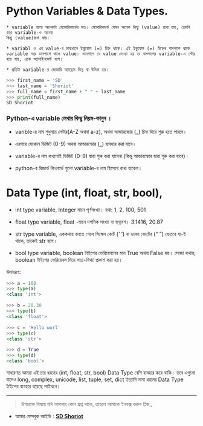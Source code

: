 # Python Variables & Data Types.

	* variable হলো অনেকটা মেমোরিকার্ডের মত। মেমোরিকার্ডে যেমন অনেক কিছু (value) রাখা যায়, তেমনি করে variable-ও অনেক 
	কিছু (value)রাখা যায়। 

	* variabl ও এর value-র মাঝখানে ইক্যুয়াল (=) চিহ্ন থাকে। এই ইক্যুয়াল (=) চিহ্নের বামপাশে থাকে
	variable আর ডানপাশে থাকে value। ডানপাশে যে value দেওয়া হয় তা বামপাশের variable-এ স্টোর হয়ে যায়, একে অ্যাসাইনমেন্ট বলে।
    
    * প্রতিটা variable-র মেমোরি অ্যাড্রেস ভিন্ন বা উনিক হয়।


```python
>>> first_name = 'SD'
>>> last_name = 'Shoriot'
>>> full_name = first_name + " " + last_name
>>> print(full_name)
SD Shoriot
```

### Python-এ variable লেখার কিছু নিয়ম-কানুন ।

* varible-র নাম শুধুমাত্র লেটার(A-Z অথবা a-z), অথবা আন্ডারস্কোর (_) চিহ্ন দিয়ে শুরু হতে পারবে।


* এরপরে যেকোন ডিজিট (0-9) অথবা আন্ডারস্কোর (_) ব্যবহার করা যাবে।

* variable-র নাম কখনোই ডিজিট (0-9) দ্বারা শুরু করা যাবেনা (কিন্তু আন্ডারস্কোর দ্বারা শুরু করা যাবে)।

* python-র রিজার্ভ কিওয়ার্ড গুলো variable-র নাম হিসেবে রাখা যাবেনা।


# Data Type (int, float, str, bool),

* int type variable,  Integer মানে পূর্ণসংখ্যা। যথা: 1, 2, 100, 501

* float type variable,  float -মানে দশমিক সংখ্যা বা ভগ্নাংশ। 3.1416,
20.87

* str type variable,  এককথায় বলতে গেলে সিঙ্গেল কোট (‘ ’) বা ডাবল কোটের
(“ ”) ভেতরে যা-ই থাকে, তাকেই str বলে।

* bool type variable,  boolean টাইপের ভেরিয়েবলের মান True অথবা False হয়।
সোজা কথায়,  boolean টাইপের ভেরিয়েবল দিয়ে সত্য-মিথ্যা প্রকাশ করা হয়।

উদাহরণ:

```python
>>> a = 100
>>> type(a)
<class 'int'>

>>> b = 20.30
>>> type(b)
<class 'float'>

>>> c = 'Hello worl'
>>> type(c)
<class 'str'>

>>> d = True
>>> type(d)
<class 'bool'>
```

সাধারণত আমরা এই চার ধরনের (int, float, str, bool) Data Type বেশি ব্যবহার
করে থাকি। তবে এগুলো বাদেও long, complex, unicode, list, tuple, set,
dict ইত্যাদি নানা ধরনের Data Type টাইপের  ব্যবহার রয়েছে পাইথনে।


---

> উপরোক্ত বিষয়ে যদি আপনার কোন প্রশ্ন থাকে, তাহলে আমাকে ইনবক্স করুন প্লিজ,,

* আমার ফেসবুক আইডি :  **[SD Shoriot](https://www.facebook.com/shoriot)**